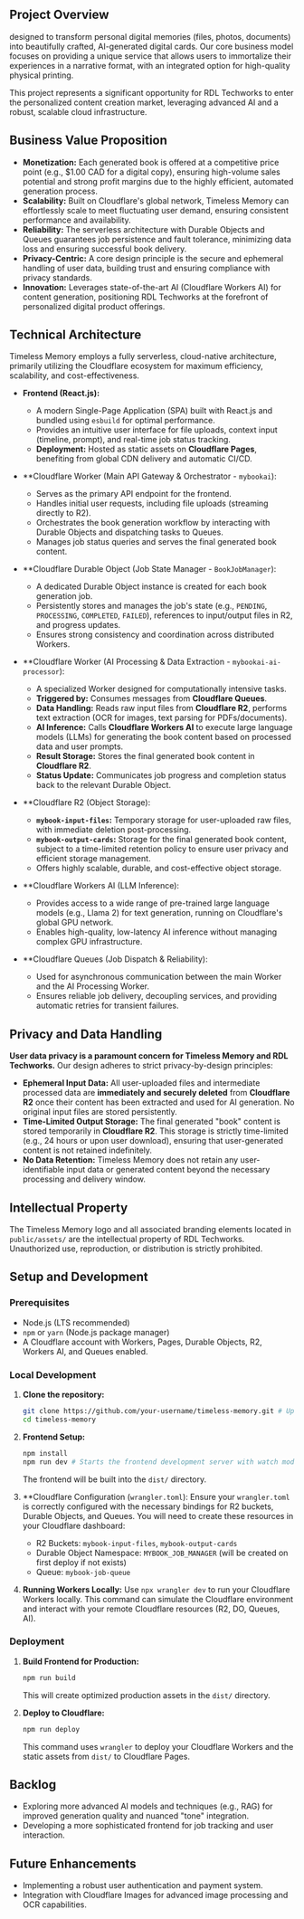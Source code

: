 ## Project Overview

 designed to transform personal digital memories (files, photos, documents) into beautifully crafted, AI-generated digital cards. Our core business model focuses on providing a unique service that allows users to immortalize their experiences in a narrative format, with an integrated option for high-quality physical printing.

This project represents a significant opportunity for RDL Techworks to enter the personalized content creation market, leveraging advanced AI and a robust, scalable cloud infrastructure.

## Business Value Proposition

*   **Monetization:** Each generated book is offered at a competitive price point (e.g., $1.00 CAD for a digital copy), ensuring high-volume sales potential and strong profit margins due to the highly efficient, automated generation process.
*   **Scalability:** Built on Cloudflare's global network, Timeless Memory can effortlessly scale to meet fluctuating user demand, ensuring consistent performance and availability.
*   **Reliability:** The serverless architecture with Durable Objects and Queues guarantees job persistence and fault tolerance, minimizing data loss and ensuring successful book delivery.
*   **Privacy-Centric:** A core design principle is the secure and ephemeral handling of user data, building trust and ensuring compliance with privacy standards.
*   **Innovation:** Leverages state-of-the-art AI (Cloudflare Workers AI) for content generation, positioning RDL Techworks at the forefront of personalized digital product offerings.

## Technical Architecture

Timeless Memory employs a fully serverless, cloud-native architecture, primarily utilizing the Cloudflare ecosystem for maximum efficiency, scalability, and cost-effectiveness.

*   **Frontend (React.js):**
    *   A modern Single-Page Application (SPA) built with React.js and bundled using `esbuild` for optimal performance.
    *   Provides an intuitive user interface for file uploads, context input (timeline, prompt), and real-time job status tracking.
    *   **Deployment:** Hosted as static assets on **Cloudflare Pages**, benefiting from global CDN delivery and automatic CI/CD.

*   **Cloudflare Worker (Main API Gateway & Orchestrator - `mybookai`):
    *   Serves as the primary API endpoint for the frontend.
    *   Handles initial user requests, including file uploads (streaming directly to R2).
    *   Orchestrates the book generation workflow by interacting with Durable Objects and dispatching tasks to Queues.
    *   Manages job status queries and serves the final generated book content.

*   **Cloudflare Durable Object (Job State Manager - `BookJobManager`):
    *   A dedicated Durable Object instance is created for each book generation job.
    *   Persistently stores and manages the job's state (e.g., `PENDING`, `PROCESSING`, `COMPLETED`, `FAILED`), references to input/output files in R2, and progress updates.
    *   Ensures strong consistency and coordination across distributed Workers.

*   **Cloudflare Worker (AI Processing & Data Extraction - `mybookai-ai-processor`):
    *   A specialized Worker designed for computationally intensive tasks.
    *   **Triggered by:** Consumes messages from **Cloudflare Queues**.
    *   **Data Handling:** Reads raw input files from **Cloudflare R2**, performs text extraction (OCR for images, text parsing for PDFs/documents).
    *   **AI Inference:** Calls **Cloudflare Workers AI** to execute large language models (LLMs) for generating the book content based on processed data and user prompts.
    *   **Result Storage:** Stores the final generated book content in **Cloudflare R2**.
    *   **Status Update:** Communicates job progress and completion status back to the relevant Durable Object.

*   **Cloudflare R2 (Object Storage):
    *   **`mybook-input-files`:** Temporary storage for user-uploaded raw files, with immediate deletion post-processing.
    *   **`mybook-output-cards`:** Storage for the final generated book content, subject to a time-limited retention policy to ensure user privacy and efficient storage management.
    *   Offers highly scalable, durable, and cost-effective object storage.

*   **Cloudflare Workers AI (LLM Inference):
    *   Provides access to a wide range of pre-trained large language models (e.g., Llama 2) for text generation, running on Cloudflare's global GPU network.
    *   Enables high-quality, low-latency AI inference without managing complex GPU infrastructure.

*   **Cloudflare Queues (Job Dispatch & Reliability):
    *   Used for asynchronous communication between the main Worker and the AI Processing Worker.
    *   Ensures reliable job delivery, decoupling services, and providing automatic retries for transient failures.

## Privacy and Data Handling

**User data privacy is a paramount concern for Timeless Memory and RDL Techworks.** Our design adheres to strict privacy-by-design principles:

*   **Ephemeral Input Data:** All user-uploaded files and intermediate processed data are **immediately and securely deleted** from **Cloudflare R2** once their content has been extracted and used for AI generation. No original input files are stored persistently.
*   **Time-Limited Output Storage:** The final generated "book" content is stored temporarily in **Cloudflare R2**. This storage is strictly time-limited (e.g., 24 hours or upon user download), ensuring that user-generated content is not retained indefinitely.
*   **No Data Retention:** Timeless Memory does not retain any user-identifiable input data or generated content beyond the necessary processing and delivery window.

## Intellectual Property

The Timeless Memory logo and all associated branding elements located in `public/assets/` are the intellectual property of RDL Techworks. Unauthorized use, reproduction, or distribution is strictly prohibited.

## Setup and Development

### Prerequisites

*   Node.js (LTS recommended)
*   `npm` or `yarn` (Node.js package manager)
*   A Cloudflare account with Workers, Pages, Durable Objects, R2, Workers AI, and Queues enabled.

### Local Development

1.  **Clone the repository:**
    ```bash
    git clone https://github.com/your-username/timeless-memory.git # Update with actual repo URL
    cd timeless-memory
    ```

2.  **Frontend Setup:**
    ```bash
    npm install
    npm run dev # Starts the frontend development server with watch mode
    ```
    The frontend will be built into the `dist/` directory.

3.  **Cloudflare Configuration (`wrangler.toml`):
    Ensure your `wrangler.toml` is correctly configured with the necessary bindings for R2 buckets, Durable Objects, and Queues. You will need to create these resources in your Cloudflare dashboard:
    *   R2 Buckets: `mybook-input-files`, `mybook-output-cards`
    *   Durable Object Namespace: `MYBOOK_JOB_MANAGER` (will be created on first deploy if not exists)
    *   Queue: `mybook-job-queue`

4.  **Running Workers Locally:**
    Use `npx wrangler dev` to run your Cloudflare Workers locally. This command can simulate the Cloudflare environment and interact with your remote Cloudflare resources (R2, DO, Queues, AI).

### Deployment

1.  **Build Frontend for Production:**
    ```bash
    npm run build
    ```
    This will create optimized production assets in the `dist/` directory.

2.  **Deploy to Cloudflare:**
    ```bash
    npm run deploy
    ```
    This command uses `wrangler` to deploy your Cloudflare Workers and the static assets from `dist/` to Cloudflare Pages.
   
## Backlog
*   Exploring more advanced AI models and techniques (e.g., RAG) for improved generation quality and nuanced "tone" integration.
*   Developing a more sophisticated frontend for job tracking and user interaction.
 
## Future Enhancements

*   Implementing a robust user authentication and payment system.
*   Integration with Cloudflare Images for advanced image processing and OCR capabilities.
